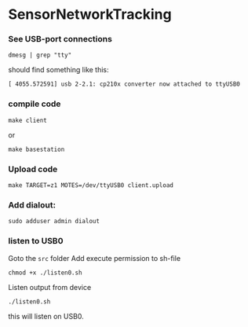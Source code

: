 # SensorNetworkTracking


### See USB-port connections
```
dmesg | grep "tty"
```

should find something like this:
```
[ 4055.572591] usb 2-2.1: cp210x converter now attached to ttyUSB0
```

### compile code
```
make client
```
or 
```
make basestation
```

### Upload code
```
make TARGET=z1 MOTES=/dev/ttyUSB0 client.upload
```

### Add dialout:
```
sudo adduser admin dialout
```

### listen to USB0
Goto the `src` folder
Add execute permission to sh-file
```
chmod +x ./listen0.sh
```

Listen output from device
```
./listen0.sh
```
this will listen on USB0.


